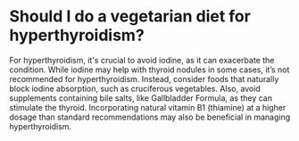 # Should I do a vegetarian diet for hyperthyroidism?

For hyperthyroidism, it's crucial to avoid iodine, as it can exacerbate the condition. While iodine may help with thyroid nodules in some cases, it’s not recommended for hyperthyroidism. Instead, consider foods that naturally block iodine absorption, such as cruciferous vegetables. Also, avoid supplements containing bile salts, like Gallbladder Formula, as they can stimulate the thyroid. Incorporating natural vitamin B1 (thiamine) at a higher dosage than standard recommendations may also be beneficial in managing hyperthyroidism.